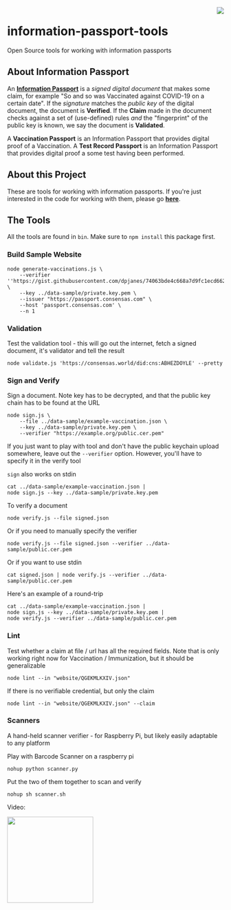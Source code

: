 <img src="https://consensas-aws.s3.amazonaws.com/icons/passports-github.png" align="right" />

# information-passport-tools
Open Source tools for working with information passports

## About Information Passport
An **[Information Passport](https://github.com/Consensas/information-passport/tree/main/docs#information-passport)**
is a _signed digital document_ that makes some claim,
for example "So and so was Vaccinated against COVID-19 on a certain date".
If the _signature_ matches the _public key_ of the digital document, the
document is **Verified**.
If the **Claim** made in the document checks against a set of (use-defined) rules
_and_ the "fingerprint" of the public key is known, we say the document is
**Validated**.

A **Vaccination Passport** is an Information Passport that
provides digital proof of a Vaccination.
A **Test Record Passport** is an Information Passport that provides
digital proof a some test having been performed.

## About this Project

These are tools for working with information passports.
If you're just interested in the code for working with them, 
please go **[here](https://github.com/Consensas/information-passport/tree/main/docs#information-passport)**.

## The Tools

All the tools are found in `bin`. 
Make sure to `npm install` this package first.

### Build Sample Website

    node generate-vaccinations.js \
        --verifier ''https://gist.githubusercontent.com/dpjanes/74063bde4c668a7d9fc1ecd66268c069/raw/a633cfdc58311c4ff81aa40f0ef0026c7b183c4d/public.combined.pem \
        --key ../data-sample/private.key.pem \
        --issuer "https://passport.consensas.com" \
        --host 'passport.consensas.com' \
        --n 1

### Validation
Test the validation tool - this will go out the internet, fetch 
a signed document, it's validator and tell the result

    node validate.js 'https://consensas.world/did:cns:ABHEZDOYLE' --pretty

### Sign and Verify

Sign a document. Note key has to be decrypted, and that the public key chain
has to be found at the URL

    node sign.js \
        --file ../data-sample/example-vaccination.json \
        --key ../data-sample/private.key.pem \
        --verifier "https://example.org/public.cer.pem"

If you just want to play with tool and don't have the public keychain
upload somewhere, leave out the `--verifier` option. 
However, you'll have to specify it in the verify tool

`sign` also works on stdin

    cat ../data-sample/example-vaccination.json | 
    node sign.js --key ../data-sample/private.key.pem 

To verify a document

    node verify.js --file signed.json 

Or if you need to manually specify the verifier

    node verify.js --file signed.json --verifier ../data-sample/public.cer.pem

Or if you want to use stdin

    cat signed.json | node verify.js --verifier ../data-sample/public.cer.pem

Here's an example of a round-trip 

    cat ../data-sample/example-vaccination.json | 
    node sign.js --key ../data-sample/private.key.pem | 
    node verify.js --verifier ../data-sample/public.cer.pem

### Lint

Test whether a claim at file / url has all the required fields.
Note that is only working right now for Vaccination / Immunization,
but it should be generalizable

    node lint --in "website/QGEKMLKXIV.json"

If there is no verifiable credential, but only the claim

    node lint --in "website/QGEKMLKXIV.json" --claim

### Scanners

A hand-held scanner verifier - for Raspberry Pi, 
but likely easily adaptable to any platform 

Play with Barcode Scanner on a raspberry pi

    nohup python scanner.py

Put the two of them together to scan and verify

    nohup sh scanner.sh

Video:

<div align="left">
      <a href="https://www.youtube.com/watch?v=d3oz7kR6ZjU" target="video">
         <img src="https://img.youtube.com/vi/d3oz7kR6ZjU/0.jpg" style="width: 200px">
      </a>
</div>
